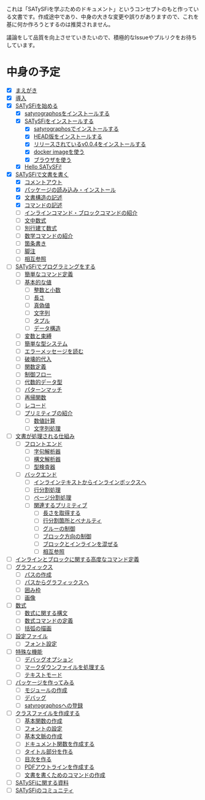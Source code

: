 これは「SATySFiを学ぶためのドキュメント」というコンセプトのもと作っている文書です。作成途中であり、中身の大きな変更や誤りがありますので、これを基に何か作ろうとするのは推奨されません。

議論をして品質を向上させていきたいので、積極的なIssueやプルリクをお待ちしています。

# 中身の予定

- [x] [まえがき](src/chapter1/chapter_1.md)
- [x] [導入](src/chapter2/chapter_2.md)
- [x] [SATySFiを始める](src/chapter3/chapter_3.md)
  - [x] [satyrographosをインストールする](src/chapter3/install_satyrographos.md)
  - [x] [SATySFiをインストールする](src/chapter3/install_satysfi.md)
    - [x] [satyrographosでインストールする](src/chapter3/install_satysfi_by_satyrographos.md)
    - [x] [HEAD版をインストールする](src/chapter3/install_satysfi_at_HEAD.md)
    - [x] [リリースされているv0.0.4をインストールする](src/chapter3/install_satysfi_at_0.0.4.md)
    - [x] [docker imageを使う](src/chapter3/use_docker.md)
    - [x] [ブラウザを使う](src/chapter3/use_browser.md)
  -[x]  [Hello SATySFi!](src/chapter3/hello_satysfi.md)
- [x] [SATySFiで文書を書く](src/chapter4/chapter_4.md)
  - [x] [コメントアウト](src/chapter4/comment_out.md)
  - [x] [パッケージの読み込み・インストール](src/chapter4/import_package.md)
  - [x] [文書構造の記述](src/chapter4/document_structure.md)
  - [x] [コマンドの記述](src/chapter4/command.md)
  - [ ] [インラインコマンド・ブロックコマンドの紹介](src/chapter4/introduction_inlinecommand_blockcommand.md)
  - [ ] [文中数式](src/chapter4/math_in_inline.md)
  - [ ] [別行建て数式](src/chapter4/math_in_block.md)
  - [ ] [数学コマンドの紹介](src/chapter4/introduction_mathcommand.md)
  - [ ] [箇条書き](src/chapter4/itemize.md)
  - [ ] [脚注](src/chapter4/footnote.md)
  - [ ] [相互参照](src/chapter4/ref.md)
- [ ] [SATySFiでプログラミングをする]()
  - [ ] [簡単なコマンド定義]()
  - [ ] [基本的な値]()
    - [ ] [整数と小数]()
    - [ ] [長さ]()
    - [ ] [真偽値]()
    - [ ] [文字列]()
    - [ ] [タプル]()
    - [ ] [データ構造]()
  - [ ] [変数と束縛]()
  - [ ] [簡単な型システム]()
  - [ ] [エラーメッセージを読む]()
  - [ ] [破壊的代入]()
  - [ ] [関数定義]()
  - [ ] [制御フロー]()
  - [ ] [代数的データ型]()
  - [ ] [パターンマッチ]()
  - [ ] [再帰関数]()
  - [ ] [レコード]()
  - [ ] [プリミティブの紹介]()
    - [ ] [数値計算]()
    - [ ] [文字列処理]()
- [ ] [文書が処理される仕組み]()
  - [ ] [フロントエンド]()
    - [ ] [字句解析器]()
    - [ ] [構文解析器]()
    - [ ] [型検査器]()
  - [ ] [バックエンド]()
    - [ ] [インラインテキストからインラインボックスへ]()
    - [ ] [行分割処理]()
    - [ ] [ページ分割処理]()
    - [ ] [関連するプリミティブ]()
      - [ ] [長さを取得する]()
      - [ ] [行分割箇所とペナルティ]()
      - [ ] [グルーの制御]()
      - [ ] [ブロック方向の制御]()
      - [ ] [ブロックとインラインを混ぜる]()
      - [ ] [相互参照]()
- [ ] [インラインとブロックに関する高度なコマンド定義]()
- [ ] [グラフィックス]()
  - [ ] [パスの作成]()
  - [ ] [パスからグラフィックスへ]()
  - [ ] [囲み枠]()
  - [ ] [画像]()
- [ ] [数式]()
  - [ ] [数式に関する構文]()
  - [ ] [数式コマンドの定義]()
  - [ ] [括弧の描画]()
- [ ] [設定ファイル]()
  - [ ] [フォント設定]()
- [ ] [特殊な機能]()
  - [ ] [デバッグオプション]()
  - [ ] [マークダウンファイルを処理する]()
  - [ ] [テキストモード]()
- [ ] [パッケージを作ってみる]()
  - [ ] [モジュールの作成]()
  - [ ] [デバッグ]()
  - [ ] [satyrographosへの登録]()
- [ ] [クラスファイルを作成する]()
  - [ ] [基本関数の作成]()
  - [ ] [フォントの設定]()
  - [ ] [基本文脈の作成]()
  - [ ] [ドキュメント関数を作成する]()
  - [ ] [タイトル部分を作る]()
  - [ ] [目次を作る]()
  - [ ] [PDFアウトラインを作成する]()
  - [ ] [文書を書くためのコマンドの作成]()
- [ ] [SATySFiに関する資料]()
- [ ] [SATySFiのコミュニティ]()
